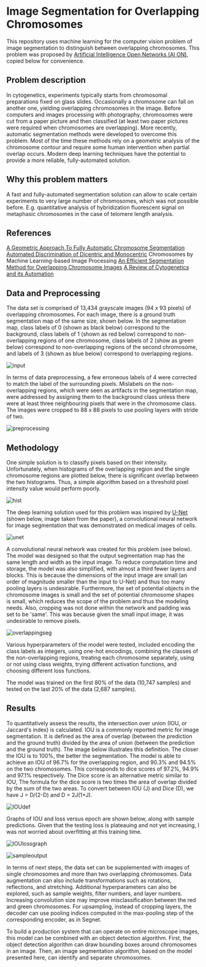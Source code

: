 # Image Segmentation for Overlapping Chromosomes

This repository uses machine learning for the computer vision problem of image segmentation to distinguish between overlapping chromosomes.  This problem was proposed by [Artificial Intelligence Open Networks (AI ON)](http://ai-on.org/projects/visual-segmentation-of-chromosomal-preparations.html), copied below for convenience.  

## Problem description

In cytogenetics, experiments typically starts from chromosomal preparations fixed on glass slides. Occasionally a chromosome can fall on another one, yielding overlapping chromosomes in the image. Before computers and images processing with photography, chromosomes were cut from a paper picture and then classified (at least two paper pictures were required when chromosomes are overlapping). More recently, automatic segmentation methods were developed to overcome this problem. Most of the time these methods rely on a geometric analysis of the chromosome contour and require some human intervention when partial overlap occurs. Modern deep learning techniques have the potential to provide a more reliable, fully-automated solution.

## Why this problem matters

A fast and fully-automated segmentation solution can allow to scale certain experiments to very large number of chromosomes, which was not possible before. E.g. quantitative analysis of hybridization fluorescent signal on metaphasic chromosomes in the case of telomere length analysis.

## References

[A Geometric Approach To Fully Automatic Chromosome Segmentation](https://arxiv.org/abs/1112.4164)
[Automated Discrimination of Dicentric and Monocentric](http://biorxiv.org/content/biorxiv/early/2016/01/19/037309.full.pdf) Chromosomes by Machine Learning-based Image Processing
[An Efficient Segmentation Method for Overlapping Chromosome Images](http://research.ijcaonline.org/volume95/number1/pxc3894861.pdf)
[A Review of Cytogenetics and its Automation](http://www.scialert.net/qredirect.php?doi=jms.2007.1.18&linkid=pdf)

	
## Data and Preprocessing

The data set is comprised of 13,434 grayscale images (94 x 93 pixels) of overlapping chromosomes. For each image, there is a ground truth segmentation map of the same size, shown below. In the segmentation map, class labels of 0 (shown as black below) correspond to the background, class labels of 1 (shown as red below) correspond to non-overlapping regions of one chromosome, class labels of 2 (show as green below) correspond to non-overlapping regions of the second chromosome, and labels of 3 (shown as blue below) correspond to overlapping regions. 

![input](/images/input_segmentation.png)

In terms of data preprocessing, a few erroneous labels of 4 were corrected to match the label of the surrounding pixels. Mislabels on the non-overlapping regions, which were seen as artifacts in the segmentation map, were addressed by assigning them to the background class unless there were at least three neighbouring pixels that were in the chromosome class. The images were cropped to 88 x 88 pixels to use pooling layers with stride of two.

![preprocessing](/images/input_correction.png)
	
## Methodology

One simple solution is to classify pixels based on their intensity. Unfortunately, when histograms of the overlapping region and the single chromosome regions are plotted below, there is significant overlap between the two histograms. Thus, a simple algorithm based on a threshold pixel intensity value would perform poorly.

![hist](/images/histogram.png)

The deep learning solution used for this problem was inspired by [U-Net](https://arxiv.org/abs/1505.04597v1) (shown below, image taken from the paper), a convolutional neural network for image segmentation that was demonstrated on medical images of cells. 

![unet](/images/unet.png)

A convolutional neural network was created for this problem (see below). The model was designed so that the output segmentation map has the same length and width as the input image. To reduce computation time and storage, the model was also simplified, with almost a third fewer layers and blocks. This is because the dimensions of the input image are small (an order of magnitude smaller than the input to U-Net) and thus too many pooling layers is undesirable. Furthermore, the set of potential objects in the chromosome images is small and the set of potential chromosome shapes is small, which reduces the scope of the problem and thus the modeling needs. Also, cropping was not done within the network and padding was set to be 'same'. This was because given the small input image, it was undesirable to remove pixels. 

![overlappingseg](/images/overlapsegmentationnet.png)

Various hyperparameters of the model were tested, included encoding the class labels as integers, using one-hot encodings, combining the classes of the non-overlapping regions, treating each chromosome separately, using or not using class weights, trying different activation functions, and choosing different loss functions.

The model was trained on the first 80% of the data (10,747 samples) and tested on the last 20% of the data (2,687 samples).

## Results

To quantitatively assess the results, the intersection over union (IOU, or Jaccard's index) is calculated. IOU is a commonly reported metric for image segmentation. It is defined as the area of overlap (between the prediction and the ground truth) divided by the area of union (between the prediction and the ground truth). The image below illustrates this definition. The closer the IOU is to 100%, the better the segmentation. The model is able to achieve an IOU of 96.7% for the overlapping region, and 90.3% and 94.5% on the two chromosomes. This corresponds to dice scores of 97.2%, 94.9% and 97.1% respectively. The Dice score is an alternative metric similar to IOU, The formula for the dice score is two times the area of overlap divided by the sum of the two areas. To convert between IOU (J) and Dice (D), we have J = D/(2-D) and D = 2J(1+J).

![IOUdef](/images/IOU.png)


Graphs of IOU and loss versus epoch are shown below, along with sample predictions. Given that the testing loss is plateauing and not yet increasing, I was not worried about overfitting at this training time. 

![IOUlossgraph](/images/quantresultsplot.png)

![sampleoutput](/images/sampleoutput.png)

In terms of next steps, the data set can be supplemented with images of single chromosomes and more than two overlapping chromosomes. Data augmentation can also include transformations such as rotations, reflections, and stretching. Additional hyperparameters can also be explored, such as sample weights, filter numbers, and layer numbers. Increasing convolution size may improve misclassification between the red and green chromosomes. For upsampling, instead of cropping layers, the decoder can use pooling indices computed in the max-pooling step of the corresponding encoder, as in Segnet. 

To build a production system that can operate on entire microscope images, this model can be combined with an object detection algorithm. First, the object detection algorithm can draw bounding boxes around chromosomes in an image. Then, an image segmentation algorithm, based on the model presented here, can identify and separate chromosomes. 


